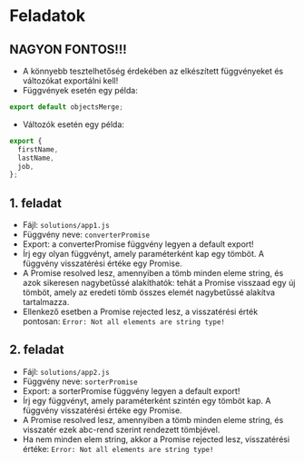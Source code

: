 # Feladatok

## NAGYON FONTOS!!!
- A könnyebb tesztelhetőség érdekében az elkészített függvényeket és változókat 
exportálni kell!
- Függvények esetén egy példa:
```javascript
export default objectsMerge;
```
- Változók esetén egy példa:
```javascript
export {
  firstName,
  lastName,
  job,
};
```

## 1. feladat
- Fájl: `solutions/app1.js`
- Függvény neve: `converterPromise`
- Export: a converterPromise függvény legyen a default export!
- Írj egy olyan függvényt, amely paraméterként kap egy tömböt. A függvény visszatérési értéke egy Promise.  
- A Promise resolved lesz, amennyiben a tömb minden eleme string, és azok sikeresen nagybetűssé alakíthatók: tehát a Promise visszaad 
egy új tömböt, amely az eredeti tömb összes elemét nagybetűssé alakítva tartalmazza.
- Ellenkező esetben a Promise rejected lesz, a visszatérési érték pontosan: 
`Error: Not all elements are string type!`

## 2. feladat
- Fájl: `solutions/app2.js`
- Függvény neve: `sorterPromise`
- Export: a sorterPromise függvény legyen a default export!
- Írj egy függvényt, amely paraméterként szintén egy tömböt kap. A függvény visszatérési értéke egy Promise.
- A Promise resolved lesz, amennyiben a tömb minden eleme string, és visszatér 
ezek abc-rend szerint rendezett tömbjével.  
- Ha nem minden elem string, akkor a Promise rejected lesz, visszatérési értéke:
`Error: Not all elements are string type!`
